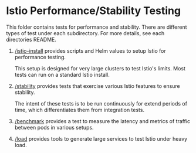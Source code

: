 # Istio Performance/Stability Testing

This folder contains tests for performance and stability. There are different types of test under each subdirectory. For more details, see each directories README.

1. [/istio-install](./istio-install) provides scripts and Helm values to setup Istio for performance testing.

    This setup is designed for very large clusters to test Istio's limits. Most tests can run on a standard Istio install.
1. [/stability](./stability) provides tests that exercise various Istio features to ensure stability.

    The intent of these tests is to be run continuously for extend periods of time, which differentiates them from integration tests.
1. [/benchmark](./benchmark) provides a test to measure the latency and metrics of traffic between pods in various setups.
1. [/load](./load) provides tools to generate large services to test Istio under heavy load.
